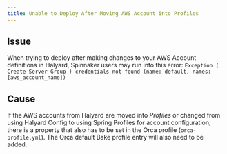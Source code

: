 ```yaml
---
title: Unable to Deploy After Moving AWS Account into Profiles
---
```


## Issue
When trying to deploy after making changes to your AWS Account definitions in Halyard, Spinnaker users may run into this error:
```Exception ( Create Server Group ) credentials not found (name: default, names: [aws_account_name])```

## Cause
If the AWS accounts from Halyard are moved into *Profiles* or changed from using Halyard Config to using Spring Profiles for account configuration, there is a property that also has to be set in the Orca profile (```orca-profile.yml```).
The Orca default Bake profile entry will also need to be added.

